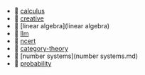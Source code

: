 * 📂 [calculus](calculus)
* 📂 [creative](creative)
* 📂 [linear algebra](linear algebra)
* 📂 [llm](llm)
* 📂 [ncert](ncert)
* 📄 [category-theory](category-theory.md)
* 📄 [number systems](number systems.md)
* 📄 [probability](probability.md)
